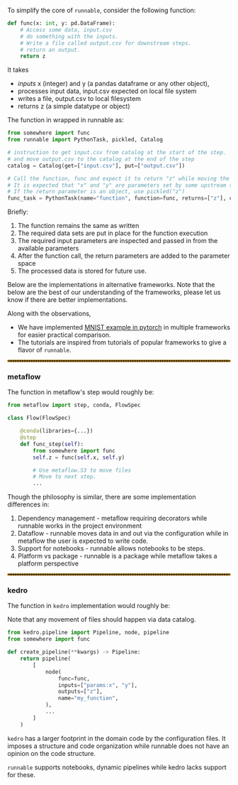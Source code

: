 To simplify the core of ```runnable```,  consider the following function:

```python
def func(x: int, y: pd.DataFrame):
    # Access some data, input.csv
    # do something with the inputs.
    # Write a file called output.csv for downstream steps.
    # return an output.
    return z
```

It takes

- *inputs* x (integer) and y (a pandas dataframe or any other object),
- processes input data, input.csv expected on local file system
- writes a file, output.csv to local filesystem
- returns z (a simple datatype or object)

The function in wrapped in runnable as:

```python
from somewhere import func
from runnable import PythonTask, pickled, Catalog

# instruction to get input.csv from catalog at the start of the step.
# and move output.csv to the catalog at the end of the step
catalog = Catalog(get=["input.csv"], put=["output.csv"])

# Call the function, func and expect it to return "z" while moving the files
# It is expected that "x" and "y" are parameters set by some upstream step.
# If the return parameter is an object, use pickled("z")
func_task = PythonTask(name="function", function=func, returns=["z"], catalog=catalog)
```

Briefly:

1. The function remains the same as written
2. The required data sets are put in place for the function execution
3. The required input parameters are inspected and passed in from the available parameters
4. After the function call, the return parameters are added to the parameter space
5. The processed data is stored for future use.

Below are the implementations in alternative frameworks. Note that
the below are the best of our understanding of the frameworks, please let us
know if there are better implementations.


Along with the observations,

- We have implemented [MNIST example in pytorch](https://github.com/pytorch/examples/blob/main/mnist/main.py)
in multiple frameworks for easier practical comparison.
- The tutorials are inspired from tutorials of popular frameworks to give a flavor of ```runnable```.

<hr style="border:2px dotted orange">

### metaflow

The function in metaflow's step would roughly be:

```python
from metaflow import step, conda, FlowSpec

class Flow(FlowSpec)

    @conda(libraries={...})
    @step
    def func_step(self):
        from somewhere import func
        self.z = func(self.x, self.y)

        # Use metaflow.S3 to move files
        # Move to next step.
        ...
```

Though the philosophy is similar, there are some implementation differences in:

1. Dependency management - metaflow requiring decorators while runnable works in the project environment
2. Dataflow - runnable moves data in and out via the configuration while in metaflow the user is expected to write code.
3. Support for notebooks - runnable allows notebooks to be steps.
4. Platform vs package - runnable is a package while metaflow takes a platform perspective



<hr style="border:2px dotted orange">

### kedro

The function in ```kedro``` implementation would roughly be:

Note that any movement of files should happen via data catalog.

```python
from kedro.pipeline import Pipeline, node, pipeline
from somewhere import func

def create_pipeline(**kwargs) -> Pipeline:
    return pipeline(
        [
            node(
                func=func,
                inputs=["params:x", "y"],
                outputs=["z"],
                name="my_function",
            ),
            ...
        ]
    )

```



```kedro``` has a larger footprint in the domain code by the configuration files. It imposes
a structure and code organization while runnable does not have an opinion on the code structure.

```runnable``` supports notebooks, dynamic pipelines while kedro lacks support for these.
